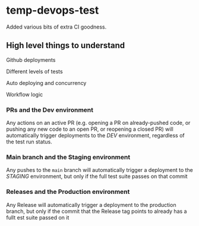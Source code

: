 # temp-devops-test

Added various bits of extra CI goodness.

## High level things to understand

Github deployments

Different levels of tests

Auto deploying and concurrency

Workflow logic

### PRs and the Dev environment

Any actions on an active PR (e.g. opening a PR on already-pushed code, or pushing any new code to an open PR, or reopening a closed PR) will automatically trigger deployments to the *DEV* environment, regardless of the test run status.

### Main branch and the Staging environment

Any pushes to the `main` branch will automatically trigger a deployment to the *STAGING* environment, but only if the full test suite passes on that commit

### Releases and the Production environment

Any Release will automatically trigger a deployment to the production branch, but only if the commit that the Release tag points to already has a fullt est suite passed on it

